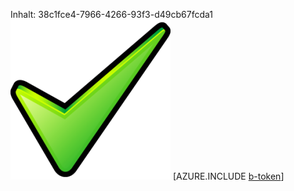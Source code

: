 Inhalt: 38c1fce4-7966-4266-93f3-d49cb67fcda1![Bild](864d9c3e-3c95-44ff-ad38-c19e85b477cf.png)
[AZURE.INCLUDE [b-token](a2494f51-d477-498b-b3fd-445d8ba91a8d.md)]

